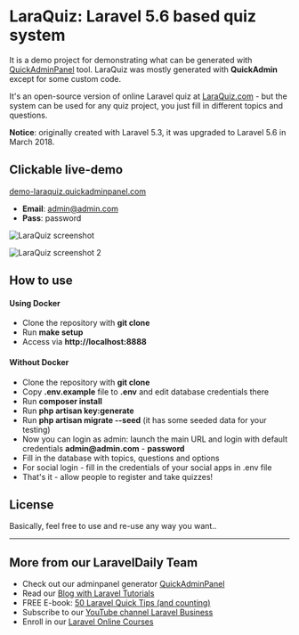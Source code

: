# LaraQuiz: Laravel 5.6 based quiz system

It is a demo project for demonstrating what can be generated with [QuickAdminPanel](https://quickadminpanel.com) tool.
LaraQuiz was mostly generated with __QuickAdmin__ except for some custom code.

It's an open-source version of online Laravel quiz at [LaraQuiz.com](http://laraquiz.com) - but the system can be used for any quiz project, you just fill in different topics and questions.

__Notice__: originally created with Laravel 5.3, it was upgraded to Laravel 5.6 in March 2018.

## Clickable live-demo

[demo-laraquiz.quickadminpanel.com](http://demo-laraquiz.quickadminpanel.com)

- __Email__: admin@admin.com
- __Pass__: password

![LaraQuiz screenshot](https://quickadminpanel.com/assets/pages/demos/demo-laraquiz-01.png)

![LaraQuiz screenshot 2](https://quickadminpanel.com/assets/pages/demos/demo-laraquiz-02.png)

## How to use

#### Using Docker
- Clone the repository with __git clone__
- Run __make setup__
- Access via __http://localhost:8888__

#### Without Docker
- Clone the repository with __git clone__
- Copy __.env.example__ file to __.env__ and edit database credentials there
- Run __composer install__
- Run __php artisan key:generate__
- Run __php artisan migrate --seed__ (it has some seeded data for your testing)
- Now you can login as admin: launch the main URL and login with default credentials __admin@admin.com__ - __password__
- Fill in the database with topics, questions and options
- For social login - fill in the credentials of your social apps in .env file
- That's it - allow people to register and take quizzes!

## License

Basically, feel free to use and re-use any way you want..

---

## More from our LaravelDaily Team

- Check out our adminpanel generator [QuickAdminPanel](https://quickadminpanel.com) 
- Read our [Blog with Laravel Tutorials](https://laraveldaily.com)
- FREE E-book: [50 Laravel Quick Tips (and counting)](https://laraveldaily.com/free-e-book-40-laravel-quick-tips-and-counting/)
- Subscribe to our [YouTube channel Laravel Business](https://www.youtube.com/channel/UCTuplgOBi6tJIlesIboymGA)
- Enroll in our [Laravel Online Courses](https://laraveldaily.teachable.com/)
